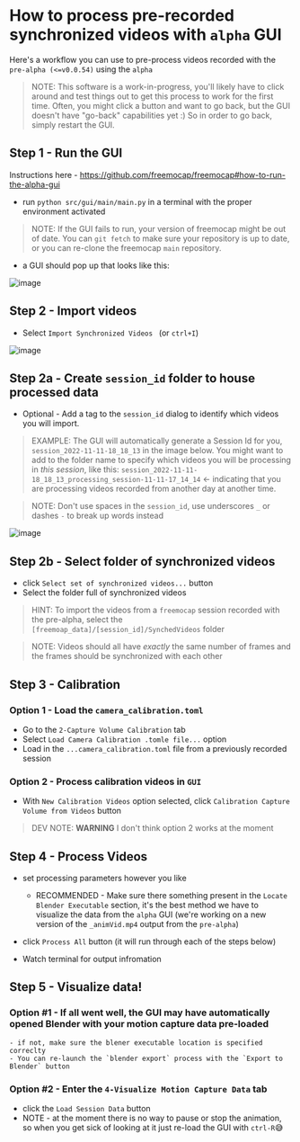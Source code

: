 
# How to process pre-recorded synchronized videos with `alpha` GUI

Here's a workflow you can use to pre-process videos recorded with the `pre-alpha (<=v0.0.54)` using the `alpha` 

> NOTE: This software is a work-in-progress, you'll likely have to click around and test things out to get this process to work for the first time. Often, you might click a button and want to go back, but the GUI doesn't have "go-back" capabilities yet :) So in order to go back, simply restart the GUI.

## Step 1 - Run the GUI  
Instructions here - https://github.com/freemocap/freemocap#how-to-run-the-alpha-gui 

- run  `python src/gui/main/main.py` in a terminal with the proper environment activated
> NOTE: If the GUI fails to run, your version of freemocap might be out of date. You can `git fetch` to make sure your repository is up to date, or you can re-clone the freemocap `main` repository.
-  a GUI should pop up that looks like this: 
  
![image](https://user-images.githubusercontent.com/15314521/201449304-4a26d703-e971-404f-81f4-a70d042f9e66.png)

## Step 2 - Import videos
- Select `Import Synchronized Videos ` (or `ctrl+I`)

![image](https://user-images.githubusercontent.com/15314521/201449317-e91de387-7bb2-45a2-9313-d267b2b84b4f.png)

## Step 2a - Create `session_id` folder to house processed data

- Optional - Add a tag to the `session_id` dialog to identify which videos you will import. 

> EXAMPLE: The GUI will automatically generate a Session Id for you, `session_2022-11-11-18_18_13` in the image below. You might want to add to the folder name to specify which videos you will be processing in *this session*, like this: `session_2022-11-11-18_18_13_processing_session-11-11-17_14_14` <- indicating that you are processing videos recorded from another day at another time.

> NOTE: Don't use spaces in the `session_id`, use underscores `_` or dashes `-` to break up words instead

![image](https://user-images.githubusercontent.com/15314521/201449323-7298a998-2a8f-416e-a00f-245721a9c862.png)

## Step 2b - Select folder of synchronized videos
- click `Select set of synchronized videos...` button
- Select the folder full of synchronized videos

 > HINT: To import the videos from a `freemocap` session recorded with the pre-alpha, select the `[freemoap_data]/[session_id]/SynchedVideos` folder

 > NOTE: Videos should all have *exactly* the same number of frames and the frames should be synchronized with each other

## Step 3 - Calibration
### Option 1 - Load the `camera_calibration.toml`
- Go to the `2-Capture Volume Calibration` tab
- Select `Load Camera Calibration .tomle file...` option
- Load in the `...camera_calibration.toml` file from a previously recorded session 
### Option 2 - Process calibration videos in `GUI`
- With `New Calibration Videos` option selected, click `Calibration Capture Volume from Videos` button

> DEV NOTE: **WARNING** I don't think option 2 works at the moment

## Step 4 - Process Videos
- set processing parameters however you like 
    - RECOMMENDED - Make sure there something present in the `Locate Blender Executable` section, it's the best method we have to visualize the data from the `alpha` GUI (we're working on a new version of the `_animVid.mp4` output from the `pre-alpha`)

- click `Process All` button (it will run through each of the steps below)
- Watch terminal for output infromation

## Step 5 - Visualize data!

### Option #1 - If all went well, the GUI may have automatically opened Blender with your motion capture data pre-loaded
    - if not, make sure the blener executable location is specified correclty
    - You can re-launch the `blender export` process with the `Export to Blender` button

### Option #2 - Enter the `4-Visualize Motion Capture Data` tab

 - click the `Load Session Data` button
 - NOTE - at the moment there is no way to pause or stop the animation, so when you get sick of looking at it just re-load the GUI with `ctrl-R`:sweat_smile: 


[def]: docs/